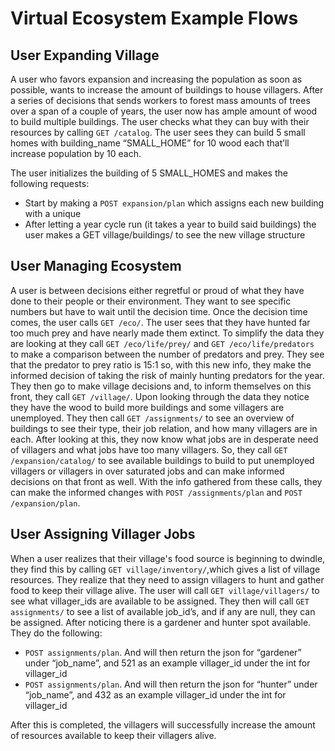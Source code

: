 # Virtual Ecosystem Example Flows

## User Expanding Village

A user who favors expansion and increasing the population as soon as possible, wants to increase the amount of buildings to house villagers. 
After a series of decisions that sends workers to forest mass amounts of trees over a span of a couple of years, the user now has ample amount of wood to build multiple buildings. 
The user checks what they can buy with their resources by calling  `GET /catalog`. The user sees they can build 5 small homes with building_name “SMALL_HOME” for 10 wood each that’ll increase population by 10 each. 

The user initializes the building of 5 SMALL_HOMES and makes the following requests:

- Start by making a `POST expansion/plan` which assigns each new building with a unique 
- After letting a year cycle run (it takes a year to build said buildings) the user makes a GET village/buildings/ to see the new
village structure

## User Managing Ecosystem

A user is between decisions either regretful or proud of what they have done to their people or their environment.
They want to see specific numbers but have to wait until the decision time. Once the decision time comes, the user calls `GET /eco/`.
The user sees that they have hunted far too much prey and have nearly made them extinct.
To simplify the data they are looking at they call `GET /eco/life/prey/` and `GET /eco/life/predators `to make a comparison between the number of predators and prey.
They see that the predator to prey ratio is 15:1 so, with this new info, they make the informed decision of taking the risk of mainly hunting predators for the year.
They then go to make village decisions and, to inform themselves on this front, they call `GET /village/`.
Upon looking through the data they notice they have the wood to build more buildings and some villagers are unemployed.
They then call `GET /assignments/` to see an overview of buildings to see their type, their job relation, and how many villagers are in each.
After looking at this, they now know what jobs are in desperate need of villagers and what jobs have too many villagers.
So, they call `GET /expansion/catalog/` to see available buildings to build to put unemployed villagers or villagers in over saturated jobs and can make informed decisions on that front as well.
With the info gathered from these calls, they can make the informed changes with `POST /assignments/plan` and `POST /expansion/plan`.

## User Assigning Villager Jobs

When a user realizes that their village's food source is beginning to dwindle, they find this by calling `GET village/inventory/`,which gives a list of village resources. 
They realize that they need to assign villagers to hunt and gather food to keep their village alive. The user will call `GET village/villagers/` to see what villager_ids are available to be assigned.
They then will call `GET assignments/` to see a list of available job_id’s, and if any are null, they can be assigned.
After noticing there is a gardener and hunter spot available. They do the following:

- `POST assignments/plan`. And will then return the json for “gardener” under “job_name”, and 521 as an example villager_id under the int for villager_id
-  `POST assignments/plan`. And will then return the json for “hunter” under “job_name”, and 432 as an example villager_id under the int for villager_id 

After this is completed, the villagers will successfully increase the amount of resources available to keep their villagers alive.